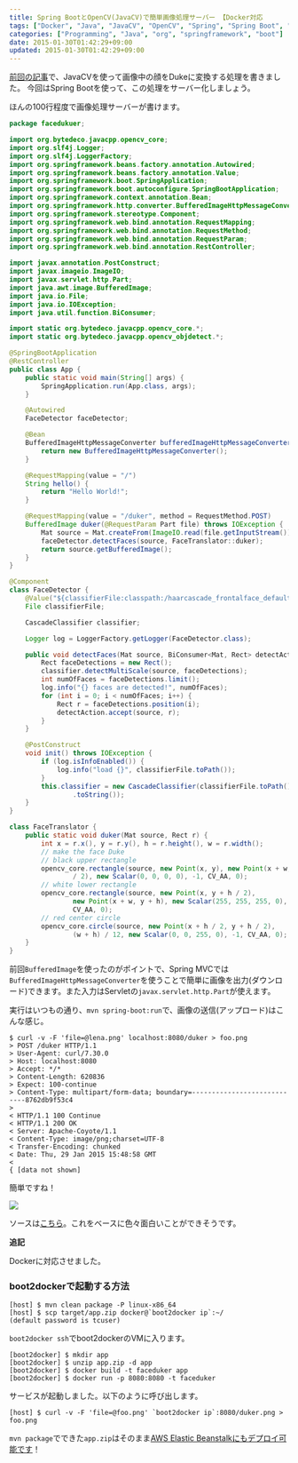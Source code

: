 ```yaml
---
title: Spring BootとOpenCV(JavaCV)で簡単画像処理サーバー 【Docker対応
tags: ["Docker", "Java", "JavaCV", "OpenCV", "Spring", "Spring Boot", "Spring MVC"]
categories: ["Programming", "Java", "org", "springframework", "boot"]
date: 2015-01-30T01:42:29+09:00
updated: 2015-01-30T01:42:29+09:00
---
```


[前回の記事](http://blog.ik.am/#/entries/318)で、JavaCVを使って画像中の顔をDukeに変換する処理を書きました。
今回はSpring Bootを使って、この処理をサーバー化しましょう。


ほんの100行程度で画像処理サーバーが書けます。

``` java
package facedukuer;

import org.bytedeco.javacpp.opencv_core;
import org.slf4j.Logger;
import org.slf4j.LoggerFactory;
import org.springframework.beans.factory.annotation.Autowired;
import org.springframework.beans.factory.annotation.Value;
import org.springframework.boot.SpringApplication;
import org.springframework.boot.autoconfigure.SpringBootApplication;
import org.springframework.context.annotation.Bean;
import org.springframework.http.converter.BufferedImageHttpMessageConverter;
import org.springframework.stereotype.Component;
import org.springframework.web.bind.annotation.RequestMapping;
import org.springframework.web.bind.annotation.RequestMethod;
import org.springframework.web.bind.annotation.RequestParam;
import org.springframework.web.bind.annotation.RestController;

import javax.annotation.PostConstruct;
import javax.imageio.ImageIO;
import javax.servlet.http.Part;
import java.awt.image.BufferedImage;
import java.io.File;
import java.io.IOException;
import java.util.function.BiConsumer;

import static org.bytedeco.javacpp.opencv_core.*;
import static org.bytedeco.javacpp.opencv_objdetect.*;

@SpringBootApplication
@RestController
public class App {
    public static void main(String[] args) {
        SpringApplication.run(App.class, args);
    }

    @Autowired
    FaceDetector faceDetector;

    @Bean
    BufferedImageHttpMessageConverter bufferedImageHttpMessageConverter() {
        return new BufferedImageHttpMessageConverter();
    }

    @RequestMapping(value = "/")
    String hello() {
        return "Hello World!";
    }

    @RequestMapping(value = "/duker", method = RequestMethod.POST)
    BufferedImage duker(@RequestParam Part file) throws IOException {
        Mat source = Mat.createFrom(ImageIO.read(file.getInputStream()));
        faceDetector.detectFaces(source, FaceTranslator::duker);
        return source.getBufferedImage();
    }
}

@Component
class FaceDetector {
    @Value("${classifierFile:classpath:/haarcascade_frontalface_default.xml}")
    File classifierFile;

    CascadeClassifier classifier;

    Logger log = LoggerFactory.getLogger(FaceDetector.class);

    public void detectFaces(Mat source, BiConsumer<Mat, Rect> detectAction) {
        Rect faceDetections = new Rect();
        classifier.detectMultiScale(source, faceDetections);
        int numOfFaces = faceDetections.limit();
        log.info("{} faces are detected!", numOfFaces);
        for (int i = 0; i < numOfFaces; i++) {
            Rect r = faceDetections.position(i);
            detectAction.accept(source, r);
        }
    }

    @PostConstruct
    void init() throws IOException {
        if (log.isInfoEnabled()) {
            log.info("load {}", classifierFile.toPath());
        }
        this.classifier = new CascadeClassifier(classifierFile.toPath()
                .toString());
    }
}

class FaceTranslator {
    public static void duker(Mat source, Rect r) {
        int x = r.x(), y = r.y(), h = r.height(), w = r.width();
        // make the face Duke
        // black upper rectangle
        opencv_core.rectangle(source, new Point(x, y), new Point(x + w, y + h
                / 2), new Scalar(0, 0, 0, 0), -1, CV_AA, 0);
        // white lower rectangle
        opencv_core.rectangle(source, new Point(x, y + h / 2),
                new Point(x + w, y + h), new Scalar(255, 255, 255, 0), -1,
                CV_AA, 0);
        // red center circle
        opencv_core.circle(source, new Point(x + h / 2, y + h / 2),
                (w + h) / 12, new Scalar(0, 0, 255, 0), -1, CV_AA, 0);
    }
}

```

前回`BufferedImage`を使ったのがポイントで、Spring MVCでは`BufferedImageHttpMessageConverter`を使うことで簡単に画像を出力(ダウンロード)できます。また入力はServletの`javax.servlet.http.Part`が使えます。

実行はいつもの通り、`mvn spring-boot:run`で、画像の送信(アップロード)はこんな感じ。

``` console
$ curl -v -F 'file=@lena.png' localhost:8080/duker > foo.png
> POST /duker HTTP/1.1
> User-Agent: curl/7.30.0
> Host: localhost:8080
> Accept: */*
> Content-Length: 620836
> Expect: 100-continue
> Content-Type: multipart/form-data; boundary=----------------------------8762db9f53c4
>
< HTTP/1.1 100 Continue
< HTTP/1.1 200 OK
< Server: Apache-Coyote/1.1
< Content-Type: image/png;charset=UTF-8
< Transfer-Encoding: chunked
< Date: Thu, 29 Jan 2015 15:48:58 GMT
<
{ [data not shown]
```

簡単ですね！

<a href="api/v1/files/b9419194-f330-4d86-8db8-71b82e56a703/duke.png"><img src="api/v1/files/b9419194-f330-4d86-8db8-71b82e56a703/duke.png"></a>


ソースは[こちら](https://github.com/making/faceduker)。これをベースに色々面白いことができそうです。

**追記**

Dockerに対応させました。

### boot2dockerで起動する方法

```
[host] $ mvn clean package -P linux-x86_64
[host] $ scp target/app.zip docker@`boot2docker ip`:~/
(default password is tcuser)
```

`boot2docker ssh`でboot2dockerのVMに入ります。

```
[boot2docker] $ mkdir app
[boot2docker] $ unzip app.zip -d app
[boot2docker] $ docker build -t faceduker app
[boot2docker] $ docker run -p 8080:8080 -t faceduker
```

サービスが起動しました。以下のように呼び出します。

```
[host] $ curl -v -F 'file=@foo.png' `boot2docker ip`:8080/duker.png > foo.png
```

`mvn package`でできた`app.zip`はそのまま[AWS Elastic Beanstalkにもデプロイ可能です](http://blog.ik.am/#/entries/297)！
